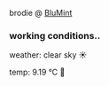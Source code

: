 brodie @ [BluMint](https://www.linkedin.com/company/blumint-io/)

<!--weather_start-->
### working conditions..

weather: clear sky ☀️

temp: 9.19 °C 🧥

<!--weather_end-->
